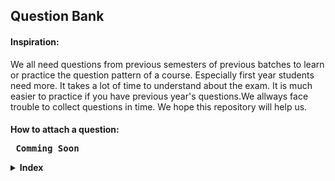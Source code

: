 <h2> Question Bank</h2>
<b><h4>Inspiration:</h4></b>

We all need questions from previous semesters of previous batches to learn or practice the question pattern of a course. Especially first year students need more. It takes a lot of time to understand about the exam. It is much easier to practice if you have previous year's questions.We allways face trouble to collect questions in time. We hope this repository will help us.

<b><h4>How to attach a question:</h></b>
<pre> <b>Comming Soon</b></pre>

<details>
    <summary>Index</summary>
    <table>
        <tr>
            <td>Course</td>
            <td>Teacher</td>
            <td>Session</td>
        </tr>
        <tr>
            <td><a href="./Assets/Data-Structure">Data Structure</a></td>
            <td>Unknown</td>
            <td><a href="../Assets/Data-Structure/2018-2019">2018-2019</a></td>
        </tr>
        <tr>
            <td><a href="./Assets/Probability-and-statistics">Probability and Statistics</a></td>
            <td>Unknown</td>
            <td><a href="../Assets/Probability-and-statistics/2018-2019">2018-2019</a></td>
        </tr>
    </table>
</details>